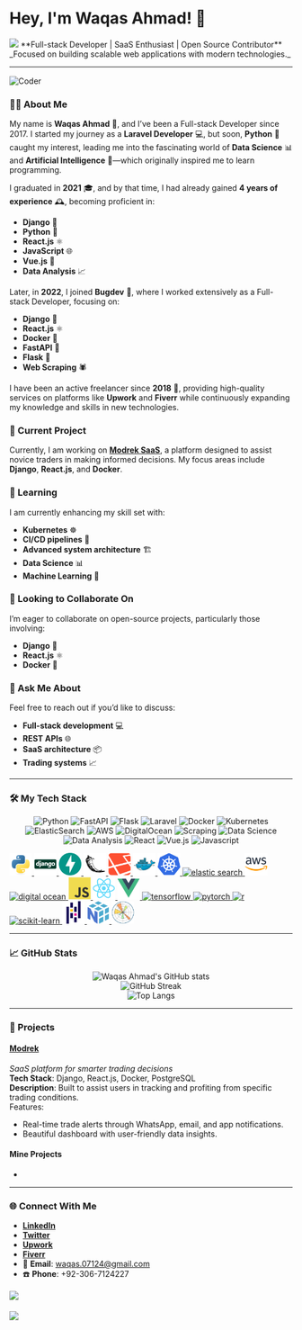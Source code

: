 # Hey, I'm Waqas Ahmad! 👋
<img src="https://img.shields.io/badge/Waqas%20Ahmad-is%20Hireable-orange" />
**Full-stack Developer | SaaS Enthusiast | Open Source Contributor**  
_Focused on building scalable web applications with modern technologies._

---
<img align="center" alt="Coder" src="https://cdn.dribbble.com/users/1162077/screenshots/3848914/programmer.gif" />

### 👨‍💻 About Me
My name is **Waqas Ahmad** 👋, and I’ve been a Full-stack Developer since 2017. I started my journey as a **Laravel Developer** 💻, but soon, **Python** 🐍 caught my interest, leading me into the fascinating world of **Data Science** 📊 and **Artificial Intelligence** 🤖—which originally inspired me to learn programming.

I graduated in **2021** 🎓, and by that time, I had already gained **4 years of experience** 🕰️, becoming proficient in:
- **Django** 🐍
- **Python** 🐍
- **React.js** ⚛️
- **JavaScript** 🌐
- **Vue.js** 🌊
- **Data Analysis** 📈

Later, in **2022**, I joined **Bugdev** 💼, where I worked extensively as a Full-stack Developer, focusing on:
- **Django** 🐍
- **React.js** ⚛️
- **Docker** 🐳
- **FastAPI** 🚀
- **Flask** 🍞
- **Web Scraping** 🕷️

I have been an active freelancer since **2018** 🌟, providing high-quality services on platforms like **Upwork** and **Fiverr** while continuously expanding my knowledge and skills in new technologies.

### 🔭 Current Project
Currently, I am working on [**Modrek SaaS**](https://modrek.com), a platform designed to assist novice traders in making informed decisions. My focus areas include **Django**, **React.js**, and **Docker**.

### 🌱 Learning
I am currently enhancing my skill set with:
- **Kubernetes** ☸️
- **CI/CD pipelines** 🔄
- **Advanced system architecture** 🏗️
- **Data Science** 📊
- **Machine Learning** 🤖

### 👯 Looking to Collaborate On
I’m eager to collaborate on open-source projects, particularly those involving:
- **Django** 🐍
- **React.js** ⚛️
- **Docker** 🐳

### 💬 Ask Me About
Feel free to reach out if you’d like to discuss:
- **Full-stack development** 💻
- **REST APIs** 🌐
- **SaaS architecture** 📦
- **Trading systems** 📈
---

### 🛠️ My Tech Stack

<div align="center">
  <img src="https://img.shields.io/badge/Python-3776AB?style=for-the-badge&logo=python&logoColor=white" alt="Python"/>
  <img src="https://img.shields.io/badge/FastAPI-009688?style=for-the-badge&logo=fastapi&logoColor=white" alt="FastAPI"/>
  <img src="https://img.shields.io/badge/Flask-000000?style=for-the-badge&logo=flask&logoColor=white" alt="Flask"/>
  <img src="https://img.shields.io/badge/Laravel-FF2D20?style=for-the-badge&logo=laravel&logoColor=white" alt="Laravel"/>
  <img src="https://img.shields.io/badge/Docker-2496ED?style=for-the-badge&logo=docker&logoColor=white" alt="Docker"/>
  <img src="https://img.shields.io/badge/Kubernetes-326CE5?style=for-the-badge&logo=kubernetes&logoColor=white" alt="Kubernetes"/>
  <img src="https://img.shields.io/badge/ElasticSearch-005571?style=for-the-badge&logo=elasticsearch&logoColor=white" alt="ElasticSearch"/>
  <img src="https://img.shields.io/badge/AWS-232F3E?style=for-the-badge&logo=amazonaws&logoColor=white" alt="AWS"/>
  <img src="https://img.shields.io/badge/DigitalOcean-0080FF?style=for-the-badge&logo=digitalocean&logoColor=white" alt="DigitalOcean"/>
  <img src="https://img.shields.io/badge/Web%20Scraping-4285F4?style=for-the-badge&logo=google&logoColor=white" alt="Scraping"/>
  <img src="https://img.shields.io/badge/Data%20Science-FF6F00?style=for-the-badge&logo=datascience&logoColor=white" alt="Data Science"/>
  <img src="https://img.shields.io/badge/Data%20Analysis-3776AB?style=for-the-badge&logo=python&logoColor=white" alt="Data Analysis"/>
  <img src="https://img.shields.io/badge/React-61DAFB?style=for-the-badge&logo=react&logoColor=white" alt="React"/>
  <img src="https://img.shields.io/badge/Vue.js-4FC08D?style=for-the-badge&logo=vue.js&logoColor=white" alt="Vue.js"/>
  <img src="https://img.shields.io/badge/Javascript-F7DF1E?style=for-the-badge&logo=javascript&logoColor=black" alt="Javascript"/>
</div>

<p align="left"> 
  <a href="https://www.python.org/" target="_blank" rel="noreferrer"> 
    <img src="https://raw.githubusercontent.com/devicons/devicon/master/icons/python/python-original.svg" alt="python" width="40" height="40"/> 
  </a> 
  <a href="https://www.djangoproject.com/" target="_blank" rel="noreferrer"> 
    <img src="https://raw.githubusercontent.com/devicons/devicon/master/icons/django/django-original.svg" alt="django" width="40" height="40"/> 
  </a>
  <a href="https://fastapi.tiangolo.com/" target="_blank" rel="noreferrer"> 
    <img src="https://raw.githubusercontent.com/devicons/devicon/master/icons/fastapi/fastapi-original.svg" alt="fastapi" width="40" height="40"/> 
  </a> 
  <a href="https://flask.palletsprojects.com/" target="_blank" rel="noreferrer"> 
    <img src="https://raw.githubusercontent.com/devicons/devicon/master/icons/flask/flask-original.svg" alt="flask" width="40" height="40"/> 
  </a> 
  <a href="https://laravel.com/" target="_blank" rel="noreferrer"> 
    <img src="https://raw.githubusercontent.com/devicons/devicon/master/icons/laravel/laravel-plain.svg" alt="laravel" width="40" height="40"/> 
  </a> 
  <a href="https://www.docker.com/" target="_blank" rel="noreferrer"> 
    <img src="https://raw.githubusercontent.com/devicons/devicon/master/icons/docker/docker-original.svg" alt="docker" width="40" height="40"/> 
  </a> 
  <a href="https://kubernetes.io/" target="_blank" rel="noreferrer"> 
    <img src="https://raw.githubusercontent.com/devicons/devicon/master/icons/kubernetes/kubernetes-plain.svg" alt="kubernetes" width="40" height="40"/> 
  </a> 
  <a href="https://www.elastic.co/" target="_blank" rel="noreferrer"> 
    <img src="https://www.vectorlogo.zone/logos/elastic/elastic-icon.svg" alt="elastic search" width="40" height="40"/> 
  </a>
  <a href="https://aws.amazon.com/" target="_blank" rel="noreferrer"> 
    <img src="https://raw.githubusercontent.com/devicons/devicon/master/icons/amazonwebservices/amazonwebservices-original-wordmark.svg" alt="aws" width="40" height="40"/> 
  </a>
  <a href="https://www.digitalocean.com/" target="_blank" rel="noreferrer"> 
    <img src="https://www.vectorlogo.zone/logos/digitalocean/digitalocean-icon.svg" alt="digital ocean" width="40" height="40"/> 
  </a>
  <a href="https://www.javascript.com/" target="_blank" rel="noreferrer"> 
    <img src="https://raw.githubusercontent.com/devicons/devicon/master/icons/javascript/javascript-original.svg" alt="javascript" width="40" height="40"/> 
  </a>
  <a href="https://reactjs.org/" target="_blank" rel="noreferrer"> 
    <img src="https://raw.githubusercontent.com/devicons/devicon/master/icons/react/react-original.svg" alt="react" width="40" height="40"/> 
  </a>
  <a href="https://vuejs.org/" target="_blank" rel="noreferrer"> 
    <img src="https://raw.githubusercontent.com/devicons/devicon/master/icons/vuejs/vuejs-original.svg" alt="vuejs" width="40" height="40"/> 
  </a>
  <a href="https://www.tensorflow.org/" target="_blank" rel="noreferrer"> 
    <img src="https://www.vectorlogo.zone/logos/tensorflow/tensorflow-icon.svg" alt="tensorflow" width="40" height="40"/> 
  </a>
  <a href="https://pytorch.org/" target="_blank" rel="noreferrer"> 
    <img src="https://www.vectorlogo.zone/logos/pytorch/pytorch-icon.svg" alt="pytorch" width="40" height="40"/> 
  </a>
  <a href="https://www.r-project.org/" target="_blank" rel="noreferrer"> 
    <img src="https://www.vectorlogo.zone/logos/r-project/r-project-icon.svg" alt="r" width="40" height="40"/> 
  </a>
  <a href="https://scikit-learn.org/" target="_blank" rel="noreferrer"> 
    <img src="https://upload.wikimedia.org/wikipedia/commons/0/05/Scikit_learn_logo_small.svg" alt="scikit-learn" width="40" height="40"/> 
  </a>
  <a href="https://pandas.pydata.org/" target="_blank" rel="noreferrer"> 
    <img src="https://raw.githubusercontent.com/devicons/devicon/master/icons/pandas/pandas-original.svg" alt="pandas" width="40" height="40"/> 
  </a>
  <a href="https://numpy.org/" target="_blank" rel="noreferrer"> 
    <img src="https://raw.githubusercontent.com/devicons/devicon/master/icons/numpy/numpy-original.svg" alt="numpy" width="40" height="40"/> 
  </a>
  <a href="https://matplotlib.org/" target="_blank" rel="noreferrer"> 
    <img src="https://raw.githubusercontent.com/devicons/devicon/master/icons/matplotlib/matplotlib-original.svg" alt="matplotlib" width="40" height="40"/> 
  </a>
</p>


---

### 📈 GitHub Stats

<div align="center">
  <img src="https://github-readme-stats.vercel.app/api?username=coderatwork-7&theme=dracula&show_icons=true&hide_border=true" alt="Waqas Ahmad's GitHub stats"/>
  <br/>
  <img src="https://github-readme-streak-stats.herokuapp.com/?user=coderatwork-7&theme=dracula&hide_border=true" alt="GitHub Streak"/>
  <br/>
  <img src="https://github-readme-stats.vercel.app/api/top-langs/?username=coderatwork-7&theme=dracula&layout=compact&hide_border=true" alt="Top Langs"/>
</div>

---

### 🚀 Projects

#### [Modrek](https://modrek.com)  
_SaaS platform for smarter trading decisions_  
**Tech Stack**: Django, React.js, Docker, PostgreSQL  
**Description**: Built to assist users in tracking and profiting from specific trading conditions.  
Features:
- Real-time trade alerts through WhatsApp, email, and app notifications.
- Beautiful dashboard with user-friendly data insights.

#### Mine Projects  
- 
---

### 🌐 Connect With Me

- **[LinkedIn](https://linkedin.com/in/waqasahmad)**  
- **[Twitter](https://twitter.com/waqasahmad)**  
- **[Upwork](https://www.upwork.com/freelancers/~waqasahmad)**  
- **[Fiverr](https://www.fiverr.com/waqasahmad)**  
- 📧 **Email**: [waqas.07124@gmail.com](mailto:waqas.07124@gmail.com)  
- ☎️ **Phone**: +92-306-7124227


<p align="left">
<a href="https://github.com/awaisanwar544/rr-workshop">
<img width='auto' align="center" src="https://github-readme-stats.vercel.app/api/pin/?username=awaisanwar544&repo=rr-workshop&border_color=02D892&bg_color=0D1117&title_color=C9D1D9&text_color=8B948E&icon_color=01D892" />
</a>
<br>
<br>
<a href="https://github.com/awaisanwar544/todo-list">
<img width='auto' align="center" src="https://github-readme-stats.vercel.app/api/pin/?username=awaisanwar544&repo=todo-list&border_color=02D892&bg_color=0D1117&title_color=C9D1D9&text_color=8B948E&icon_color=01D892" />
</a>
</p>

